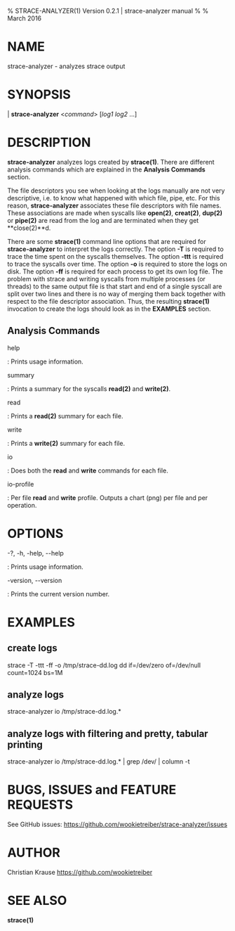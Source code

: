 % STRACE-ANALYZER(1) Version 0.2.1 | strace-analyzer manual
%
% March 2016

# NAME

strace-analyzer - analyzes strace output

# SYNOPSIS

| **strace-analyzer** \<*command*> \[*log1* *log2* ...]

# DESCRIPTION

**strace-analyzer** analyzes logs created by **strace(1)**. There are different analysis commands
which are explained in the **Analysis Commands** section.

The file descriptors you see when looking at the logs manually are not very descriptive, i.e. to
know what happened with which file, pipe, etc. For this reason, **strace-analyzer** associates these
file descriptors with file names. These associations are made when syscalls like **open(2)**,
**creat(2)**, **dup(2)** or **pipe(2)** are read from the log and are terminated when they get
**close(2)**d.

There are some **strace(1)** command line options that are required for **strace-analyzer** to
interpret the logs correctly. The option **-T** is required to trace the time spent on the syscalls
themselves. The option **-ttt** is required to trace the syscalls over time. The option **-o** is
required to store the logs on disk. The option **-ff** is required for each process to get its own
log file. The problem with strace and writing syscalls from multiple processes (or threads) to the
same output file is that start and end of a single syscall are split over two lines and there is no
way of merging them back together with respect to the file descriptor association. Thus, the
resulting **strace(1)** invocation to create the logs should look as in the **EXAMPLES** section.

## Analysis Commands

help

:   Prints usage information.

summary

:   Prints a summary for the syscalls **read(2)** and **write(2)**.

read

:   Prints a **read(2)** summary for each file.

write

:   Prints a **write(2)** summary for each file.

io

:   Does both the **read** and **write** commands for each file.

io-profile

:   Per file **read** and **write** profile. Outputs a chart (png) per file and per operation.

# OPTIONS

-?, -h, -help, --help

:   Prints usage information.

-version, --version

:   Prints the current version number.

# EXAMPLES

## create logs

strace -T -ttt -ff -o /tmp/strace-dd.log dd if=/dev/zero of=/dev/null count=1024 bs=1M

## analyze logs

strace-analyzer io /tmp/strace-dd.log.*

## analyze logs with filtering and pretty, tabular printing

strace-analyzer io /tmp/strace-dd.log.* | grep /dev/ | column -t

# BUGS, ISSUES and FEATURE REQUESTS

See GitHub issues: <https://github.com/wookietreiber/strace-analyzer/issues>

# AUTHOR

Christian Krause <https://github.com/wookietreiber>

# SEE ALSO

**strace(1)**
